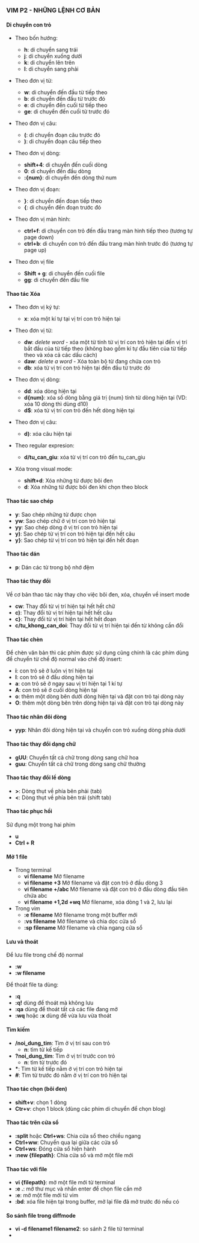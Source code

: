 ### VIM P2 - NHỮNG LỆNH CƠ BẢN

#### Di chuyển con trỏ
* Theo bốn hướng:
    * **h**: di chuyển sang trái 
    * **j**: di chuyển xuống dưới 
    * **k**: di chuyển lên trên
    * **l**: di chuyển sang phải 

* Theo đơn vị từ:
    * **w**: di chuyển đến đầu từ tiếp theo
    * **b**: di chuyển đến đầu từ trước đó
    * **e**: di chuyển đến cuối từ tiếp theo
    * **ge**: di chuyển đến cuối từ trước đó

* Theo đơn vị câu:
    * **(**: di chuyển đoạn câu trước đó
    * **)**: di chuyển đoạn câu tiếp theo

* Theo đơn vị dòng:
    * **shift+4**: di chuyển đến cuối dòng
    * **0**: di chuyển đến đầu dòng
    * **:{num}**: di chuyển đến dòng thứ num

* Theo đơn vị đoạn:
    * **}**: di chuyển đến đoạn tiếp theo
    * **{**: di chuyển đến đoạn trước đó

* Theo đơn vị màn hình:
    * **ctrl+f**: di chuyển con trỏ đến đầu trang màn hình tiếp theo (tương tự page down)
    * **ctrl+b**: di chuyển con trỏ đến đầu trang màn hình trước đó (tương tự page up)

* Theo đơn vị file
    * **Shift + g**: di chuyển đến cuối file
    * **gg**: di chuyển đến đầu file

#### Thao tác Xóa
* Theo đơn vị ký tự:
    * **x**: xóa một kí tự tại vị trí con trỏ hiện tại

* Theo đơn vị từ:
    * **dw**: *delete word* - xóa một từ tính từ vị trí con trỏ hiện tại đến vị trí bắt đầu của từ tiếp theo (không bao gồm kí tự đầu tiên của từ tiếp theo và xóa cả các dấu cách)
    * **daw**: *delete a word* - Xóa toàn bộ từ đang chứa con trỏ
    * **db**: xóa từ vị trí con trỏ hiện tại đến đầu từ trước đó

* Theo đơn vị dòng:    
    * **dd**: xóa dòng hiện tại
    * **d{num}**: xóa số dòng bằng giá trị {num} tính từ dòng hiện tại (VD: xóa 10 dòng thì dùng d10)
    * **d$**: xóa từ vị trí con trỏ đến hết dòng hiện tại
    
* Theo đơn vị câu:    
    * **d)**: xóa câu hiện tại

* Theo regular expresion:    
    * **d/tu_can_giu**: xóa từ vị trí con trỏ đến tu_can_giu

* Xóa trong visual mode:    
    * **shift+d**: Xóa những từ được bôi đen
    * **d**: Xóa những từ được bôi đen khi chọn theo block

#### Thao tác sao chép
* **y**: Sao chép những từ được chọn
* **yw**: Sao chép chữ ở vị trí con trỏ hiện tại
* **yy**: Sao chép dòng ở vị trí con trỏ hiện tại
* **y)**: Sao chép từ vị trí con trỏ hiện tại đến hết câu
* **y}**: Sao chép từ vị trí con trỏ hiện tại đến hết đoạn

#### Thao tác dán
* **p**: Dán các từ trong bộ nhớ đệm

#### Thao tác thay đổi
Về cơ bản thao tác này thay cho việc bôi đen, xóa, chuyển về insert mode
* **cw**: Thay đổi từ vị trí hiện tại hết hết chữ
* **c)**: Thay đổi từ vị trí hiện tại hết hết câu
* **c}**: Thay đổi từ vị trí hiện tại hết hết đoạn
* **c/tu_khong_can_doi**: Thay đổi từ vị trí hiện tại đến từ không cần đổi

#### Thao tác chèn
Để chèn văn bản thì các phím được sử dụng cũng chính là các phím dùng để chuyển từ chế độ normal vào chế độ insert:

* **i**: con trỏ sẽ ở luôn vị trí hiện tại
* **I**: con trỏ sẽ ở đầu dòng hiện tại
* **a**: con trỏ sẽ ở ngay sau vị trí hiện tại 1 kí tự
* **A**: con trỏ sẽ ở cuối dòng hiện tại
* **o**: thêm một dòng bên dưới dòng hiện tại và đặt con trỏ tại dòng này
* **O**: thêm một dòng bên trên dòng hiện tại và đặt con trỏ tại dòng này

#### Thao tác nhân đôi dòng
* **yyp**: Nhân đôi dòng hiện tại và chuyển con trỏ xuống dòng phía dưới

#### Thao tác thay đổi dạng chữ
* **gUU**: Chuyển tất cả chữ trong dòng sang chữ hoa
* **guu**: Chuyển tất cả chữ trong dòng sang chữ thường

#### Thao tác thay đổi lề dòng
* **>**: Dòng thụt về phía bên phải (tab)
* **<**: Dòng thụt về phía bên trái (shift tab)

#### Thao tác phục hồi
Sử đụng một trong hai phím
* **u**
* **Ctrl + R**

#### Mở  1 file
* Trong terminal
    * **vi filename** Mở filename
    * **vi filename +3** Mở filename và đặt con trỏ ở đầu dòng 3
    * **vi filename +/abc** Mở filename và đặt con trỏ ở đầu dòng đầu tiên chứa abc
    * **vi filename +1,2d +wq** Mở filename, xóa dòng 1 và 2, lưu lại 
* Trong vim
    * **:e filename** Mở filename trong một buffer mới
    * **:vs filename** Mở filename và chia dọc cửa sổ
    * **:sp filename** Mở filename và chia ngang cửa sổ

#### Lưu và thoát
Để lưu file trong chế độ normal
* **:w**
* **:w filename**

Để thoát file ta dùng:
* **:q**
* **:q!** dùng để thoát mà không lưu
* **:qa** dùng để thoát tất cả các file đang mở
* **:wq** hoặc **:x**  dùng để vừa lưu vừa thoát

#### Tìm kiếm
* **/noi_dung_tim**: Tìm ở vị trí sau con trỏ
    * **n**: tìm từ kế tiếp
* **?noi_dung_tim**: Tìm ở vị trí trước con trỏ
    * **n**: tìm từ trước đó
* **\***: Tìm từ kế tiếp nằm ở vị trí con trỏ hiện tại 
* **#**: Tìm từ trước đó nằm ở vị trí con trỏ hiện tại 
 
#### Thao tác chọn (bôi đen)
* **shift+v**: chọn 1 dòng
* **Ctr+v**: chọn 1 block (dùng các phím di chuyển để  chọn blog)

#### Thao tác trên cửa sổ
* **:split** hoặc **Ctrl+ws**: Chia cửa sổ theo chiều ngang
* **Ctrl+ww**: Chuyển qua lại giữa các cửa sổ
* **Ctrl+ws**: Đóng cửa sổ hiện hành
* **:new {filepath}**: Chia cửa sổ và mở một file mới


#### Thao tác với file
* **vi {filepath}**: mở một file mới từ terminal
* **:e .**: mở thư mục và nhấn enter để chọn file cần mở
* **:e**: mở một file mới từ vim
* **:bd**: xóa file hiện tại trong buffer, mở lại file đã mở trước đó nếu có


#### So sánh file trong diffmode

* **vi -d filename1 filename2**: so sánh 2 file từ terminal
* 